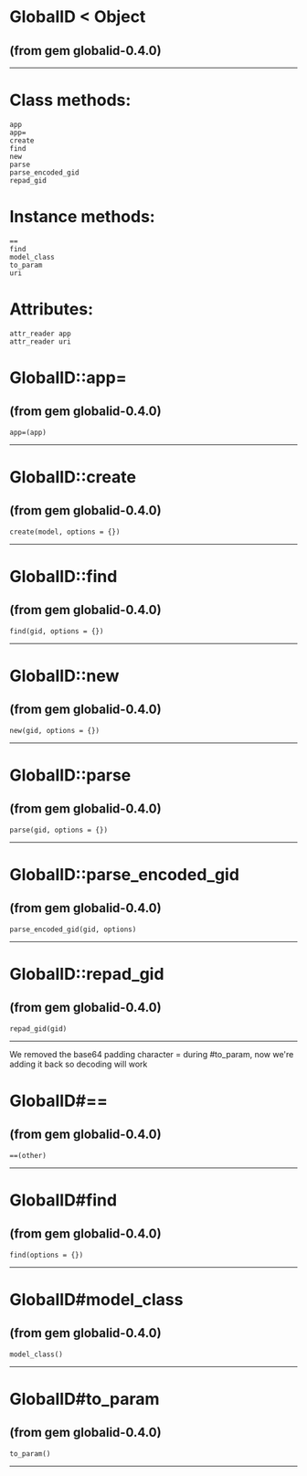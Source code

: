 # GlobalID < Object

(from gem globalid-0.4.0)
---





---
# Class methods:

    app
    app=
    create
    find
    new
    parse
    parse_encoded_gid
    repad_gid

# Instance methods:

    ==
    find
    model_class
    to_param
    uri

# Attributes:

    attr_reader app
    attr_reader uri

# GlobalID::app=

(from gem globalid-0.4.0)
---
    app=(app)

---


# GlobalID::create

(from gem globalid-0.4.0)
---
    create(model, options = {})

---


# GlobalID::find

(from gem globalid-0.4.0)
---
    find(gid, options = {})

---


# GlobalID::new

(from gem globalid-0.4.0)
---
    new(gid, options = {})

---


# GlobalID::parse

(from gem globalid-0.4.0)
---
    parse(gid, options = {})

---


# GlobalID::parse_encoded_gid

(from gem globalid-0.4.0)
---
    parse_encoded_gid(gid, options)

---


# GlobalID::repad_gid

(from gem globalid-0.4.0)
---
    repad_gid(gid)

---

We removed the base64 padding character = during #to_param, now we're adding
it back so decoding will work


# GlobalID#==

(from gem globalid-0.4.0)
---
    ==(other)

---


# GlobalID#find

(from gem globalid-0.4.0)
---
    find(options = {})

---


# GlobalID#model_class

(from gem globalid-0.4.0)
---
    model_class()

---


# GlobalID#to_param

(from gem globalid-0.4.0)
---
    to_param()

---


